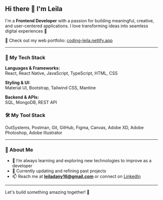 <h2>Hi there 👋 I'm Leila</h2>

I'm a **Frontend Developer** with a passion for building meaningful, creative, and user-centered applications. I love transforming ideas into seamless digital experiences 🥸

📌 Check out my web portfolio: [coding-leila.netlify.app](https://coding-leila.netlify.app)

---

### 🧠 My Tech Stack
**Languages & Frameworks:**  
React, React Native, JavaScript, TypeScript, HTML, CSS

**Styling & UI:**  
Material UI, Bootstrap, Tailwind CSS, Mantine

**Backend & APIs:**  
SQL, MongoDB, REST API

### 🛠 My Tool Stack
OutSystems, Postman, Git, GitHub, Figma, Canvas, Adobe XD, Adobe Photoshop, Adobe Illustrator

---

### 🌸 About Me
- 🌱 I’m always learning and exploring new technologies to improve as a developer  
- 🔧 Currently updating and refining past projects  
- 📫 Reach me at **leiladany16@gmail.com** or connect on [LinkedIn](https://www.linkedin.com/in/leila-teixeira/)

---

Let's build something amazing together! 🚀
